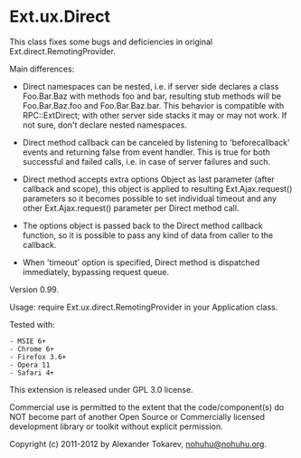 Ext.ux.Direct
=============

This class fixes some bugs and deficiencies in original Ext.direct.RemotingProvider.

Main differences:

- Direct namespaces can be nested, i.e. if server side declares a class Foo.Bar.Baz
  with methods foo and bar, resulting stub methods will be Foo.Bar.Baz.foo and
  Foo.Bar.Baz.bar. This behavior is compatible with RPC::ExtDirect; with other
  server side stacks it may or may not work. If not sure, don't declare nested
  namespaces.

- Direct method callback can be canceled by listening to 'beforecallback' events
  and returning false from event handler. This is true for both successful and failed
  calls, i.e. in case of server failures and such.

- Direct method accepts extra options Object as last parameter (after callback and scope),
  this object is applied to resulting Ext.Ajax.request() parameters so it becomes
  possible to set individual timeout and any other Ext.Ajax.request() parameter per
  Direct method call.

- The options object is passed back to the Direct method callback function, so it
  is possible to pass any kind of data from caller to the callback.

- When 'timeout' option is specified, Direct method is dispatched immediately, bypassing
  request queue.

Version 0.99.

Usage: require Ext.ux.direct.RemotingProvider in your Application class.

Tested with:

    - MSIE 6+
    - Chrome 6+
    - Firefox 3.6+
    - Opera 11
    - Safari 4+

This extension is released under GPL 3.0 license.

Commercial use is permitted to the extent that the code/component(s) do NOT
become part of another Open Source or Commercially licensed development library or toolkit without explicit permission.

Copyright (c) 2011-2012 by Alexander Tokarev, <nohuhu@nohuhu.org>.
